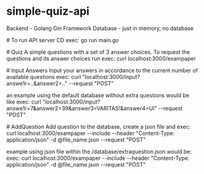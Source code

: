 ﻿# simple-quiz-api
﻿Backend - Golang Gin Framework
﻿Database - just in memory, no database

﻿# To run API server
﻿CD exec: go run main.go

﻿# Quiz
﻿A simple questions with a set of 3 answer choices. To request the questions and its answer choices run
﻿exec: curl localhost:3000/exampaper

﻿# Input Answers
﻿Input your answers in accordance to the current number of available questions
﻿exec: curl "localhost:3000/input?answe1r=..&answer2=.." --request "POST"

﻿an example using the default database without extra questions would be like
﻿exec: curl "localhost:3000/input?answe1r=7&answer2=39&answer3=VARITAS!&answer4=UI" --request "POST"

﻿# AddQuestion
﻿Add question to the database, create a json file and
﻿exec: curl localhost:3000/exampaper --include --header "Content-Type: application/json" -d @file_name.json --request "POST"

﻿example using json file within the /database/extraquestion.json would be:
﻿exec: curl localhost:3000/exampaper --include --header "Content-Type: application/json" -d @file_name.json --request "POST"
